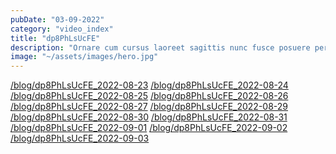 ```yaml
---
pubDate: "03-09-2022"
category: "video_index"
title: "dp8PhLsUcFE"
description: "Ornare cum cursus laoreet sagittis nunc fusce posuere per euismod dis vehicula a, semper fames lacus maecenas dictumst pulvinar neque enim non potenti. Torquent hac sociosqu eleifend potenti."
image: "~/assets/images/hero.jpg"
---
```


<a href='/blog/dp8PhLsUcFE_2022-08-23'>/blog/dp8PhLsUcFE_2022-08-23</a>
<a href='/blog/dp8PhLsUcFE_2022-08-24'>/blog/dp8PhLsUcFE_2022-08-24</a>
<a href='/blog/dp8PhLsUcFE_2022-08-25'>/blog/dp8PhLsUcFE_2022-08-25</a>
<a href='/blog/dp8PhLsUcFE_2022-08-26'>/blog/dp8PhLsUcFE_2022-08-26</a>
<a href='/blog/dp8PhLsUcFE_2022-08-27'>/blog/dp8PhLsUcFE_2022-08-27</a>
<a href='/blog/dp8PhLsUcFE_2022-08-29'>/blog/dp8PhLsUcFE_2022-08-29</a>
<a href='/blog/dp8PhLsUcFE_2022-08-30'>/blog/dp8PhLsUcFE_2022-08-30</a>
<a href='/blog/dp8PhLsUcFE_2022-08-31'>/blog/dp8PhLsUcFE_2022-08-31</a>
<a href='/blog/dp8PhLsUcFE_2022-09-01'>/blog/dp8PhLsUcFE_2022-09-01</a>
<a href='/blog/dp8PhLsUcFE_2022-09-02'>/blog/dp8PhLsUcFE_2022-09-02</a>
<a href='/blog/dp8PhLsUcFE_2022-09-03'>/blog/dp8PhLsUcFE_2022-09-03</a>
